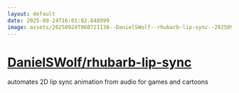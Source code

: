 ```yaml
---
layout: default
date: 2025-09-24T16:01:02.648999
image: assets/20250924T060721138--DanielSWolf--rhubarb-lip-sync--20250924T061235073--cropped.png
---
```


# [DanielSWolf/rhubarb-lip-sync](https://github.com/DanielSWolf/rhubarb-lip-sync)

automates 2D lip sync animation from audio for games and cartoons

